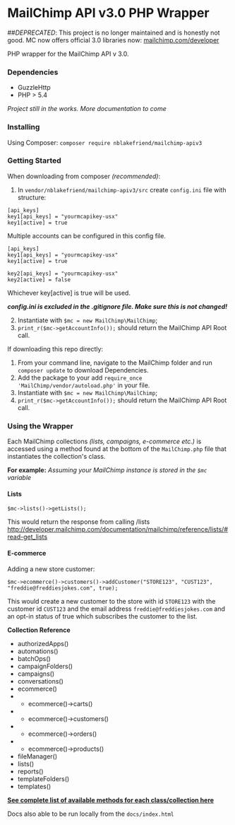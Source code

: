 # MailChimp API v3.0 PHP Wrapper


##*DEPRECATED*: 
This project is no longer maintained and is honestly not good. 
MC now offers official 3.0 libraries now: [mailchimp.com/developer](https://mailchimp.com/developer)

PHP wrapper for the MailChimp API v 3.0.

### Dependencies
- GuzzleHttp
- PHP > 5.4

*Project still in the works. More documentation to come*

### Installing
Using Composer: `composer require nblakefriend/mailchimp-apiv3`

### Getting Started
When downloading from composer *(recommended)*:
1. In `vendor/nblakefriend/mailchimp-apiv3/src` create `config.ini` file with structure:

```
[api_keys]
key1[api_keys] = "yourmcapikey-usx"
key1[active] = true
```

Multiple accounts can be configured in this config file.

```
[api_keys]
key1[api_keys] = "yourmcapikey-usx"
key1[active] = true

key2[api_keys] = "yourmcapikey-usx"
key2[active] = false
```

Whichever key[active] is true will be used.

***config.ini is excluded in the .gitignore file. Make sure this is not changed!***

2. Instantiate with `$mc = new MailChimp\MailChimp`;
3. `print_r($mc->getAccountInfo());` should return the MailChimp API Root call.

If downloading this repo directly:
1. From your command line, navigate to the MailChimp folder and run `composer update` to download Dependencies.
2. Add the package to your add `require_once 'MailChimp/vendor/autoload.php'` in your file.
3. Instantiate with `$mc = new MailChimp\MailChimp`;
4. `print_r($mc->getAccountInfo());` should return the MailChimp API Root call.

### Using the Wrapper
Each MailChimp collections *(lists, campaigns, e-commerce etc.)* is accessed using a method found at the bottom of the `MailChimp.php` file that instantiates the collection's class.

**For example:**
*Assuming your MailChimp instance is stored in the `$mc` variable*

#### Lists
`$mc->lists()->getLists();`

This would return the response from calling /lists
http://developer.mailchimp.com/documentation/mailchimp/reference/lists/#read-get_lists

#### E-commerce
Adding a new store customer:

`$mc->ecommerce()->customers()->addCustomer("STORE123", "CUST123", "freddie@freddiesjokes.com", true);`

This would create a new customer to the store with id `STORE123` with the customer id `CUST123` and the email address `freddie@freddiesjokes.com` and an opt-in status of true which subscribes the customer to the list.

**Collection Reference**
* authorizedApps()
* automations()
* batchOps()
* campaignFolders()
* campaigns()
* conversations()
* ecommerce()
*   - ecommerce()->carts()
*   - ecommerce()->customers()
*   - ecommerce()->orders()
*   - ecommerce()->products()
* fileManager()
* lists()
* reports()
* templateFolders()
* templates()

**[See complete list of available methods for each class/collection here](https://nblakefriend.github.io/MailChimp-API3.0-Wrapper/index.html)**

Docs also able to be run locally from the `docs/index.html`
